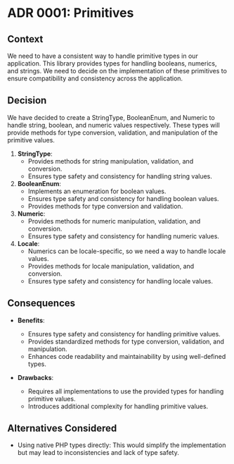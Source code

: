 # ADR 0001: Primitives 

## Context
We need to have a consistent way to handle primitive types in our application. This library provides types for handling booleans, numerics, and strings. We need to decide on the implementation of these primitives to ensure compatibility and consistency across the application.

## Decision
We have decided to create a StringType, BooleanEnum, and Numeric to handle string, boolean, and numeric values respectively. These types will provide methods for type conversion, validation, and manipulation of the primitive values.

1. **StringType**:
    - Provides methods for string manipulation, validation, and conversion.
    - Ensures type safety and consistency for handling string values.
2. **BooleanEnum**:
    - Implements an enumeration for boolean values.
    - Ensures type safety and consistency for handling boolean values.
    - Provides methods for type conversion and validation.
3. **Numeric**:
    - Provides methods for numeric manipulation, validation, and conversion.
    - Ensures type safety and consistency for handling numeric values.
4. **Locale**:
    - Numerics can be locale-specific, so we need a way to handle locale values.
    - Provides methods for locale manipulation, validation, and conversion.
    - Ensures type safety and consistency for handling locale values.

## Consequences
- **Benefits**:
    - Ensures type safety and consistency for handling primitive values.
    - Provides standardized methods for type conversion, validation, and manipulation.
    - Enhances code readability and maintainability by using well-defined types.

- **Drawbacks**:
    - Requires all implementations to use the provided types for handling primitive values.
    - Introduces additional complexity for handling primitive values.

## Alternatives Considered
- Using native PHP types directly: This would simplify the implementation but may lead to inconsistencies and lack of type safety.
